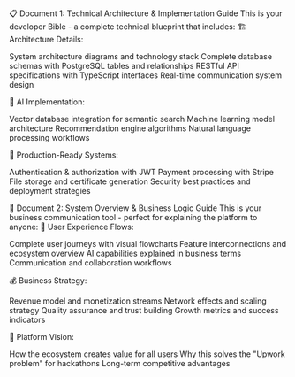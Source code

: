 📋 Document 1: Technical Architecture & Implementation Guide
This is your developer Bible - a complete technical blueprint that includes:
🏗️ Architecture Details:

System architecture diagrams and technology stack
Complete database schemas with PostgreSQL tables and relationships
RESTful API specifications with TypeScript interfaces
Real-time communication system design

🤖 AI Implementation:

Vector database integration for semantic search
Machine learning model architecture
Recommendation engine algorithms
Natural language processing workflows

🔐 Production-Ready Systems:

Authentication & authorization with JWT
Payment processing with Stripe
File storage and certificate generation
Security best practices and deployment strategies

📖 Document 2: System Overview & Business Logic Guide
This is your business communication tool - perfect for explaining the platform to anyone:
🎯 User Experience Flows:

Complete user journeys with visual flowcharts
Feature interconnections and ecosystem overview
AI capabilities explained in business terms
Communication and collaboration workflows

💰 Business Strategy:

Revenue model and monetization streams
Network effects and scaling strategy
Quality assurance and trust building
Growth metrics and success indicators

🚀 Platform Vision:

How the ecosystem creates value for all users
Why this solves the "Upwork problem" for hackathons
Long-term competitive advantages